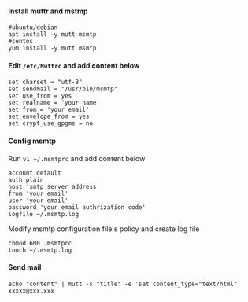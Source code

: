#### Install muttr and mstmp
```
#ubuntu/debian
apt install -y mutt msmtp
#centos
yum install -y mutt msmtp
```

#### Edit `/etc/Muttrc` and add content below
```
set charset = "utf-8"
set sendmail = "/usr/bin/msmtp"
set use_from = yes
set realname = 'your name'
set from = 'your email'
set envelope_from = yes
set crypt_use_gpgme = no
```

#### Config msmtp
Run `vi ~/.msmtprc` and add content below
```
account default
auth plain
host 'smtp server address'
from 'your email'
user 'your email'
password 'your email authrization code'
logfile ~/.msmtp.log
```

Modify msmtp configuration file's policy and create log file

```
chmod 600 .msmtprc
touch ~/.msmtp.log
```

#### Send mail
```
echo "content" | mutt -s "title" -e 'set content_type="text/html"' xxxxx@xxx.xxx
```
